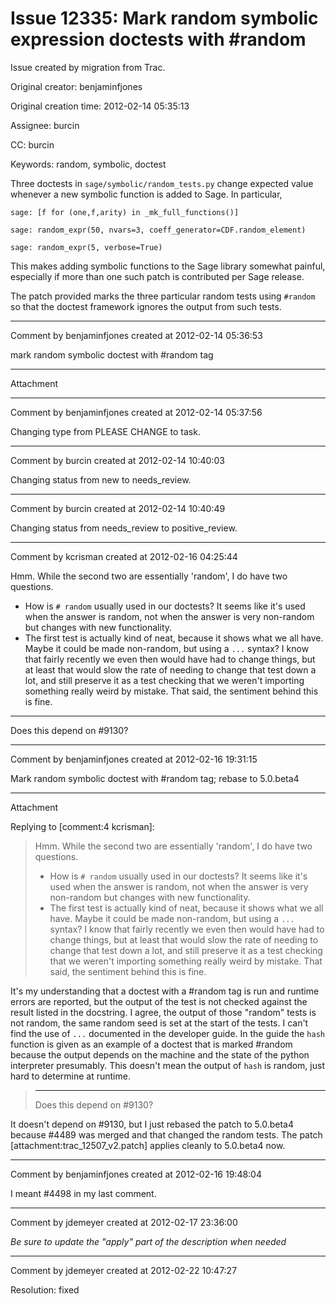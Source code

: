 # Issue 12335: Mark random symbolic expression doctests with #random

Issue created by migration from Trac.

Original creator: benjaminfjones

Original creation time: 2012-02-14 05:35:13

Assignee: burcin

CC:  burcin

Keywords: random, symbolic, doctest

Three doctests in `sage/symbolic/random_tests.py` change expected value whenever a new symbolic function is added to Sage. In particular,


```
sage: [f for (one,f,arity) in _mk_full_functions()]
```



```
sage: random_expr(50, nvars=3, coeff_generator=CDF.random_element)
```



```
sage: random_expr(5, verbose=True)
```


This makes adding symbolic functions to the Sage library somewhat painful, especially if more than one such patch is contributed per Sage release.

The patch provided marks the three particular random tests using `#random` so that the doctest framework ignores the output from such tests.


---

Comment by benjaminfjones created at 2012-02-14 05:36:53

mark random symbolic doctest with #random tag


---

Attachment


---

Comment by benjaminfjones created at 2012-02-14 05:37:56

Changing type from PLEASE CHANGE to task.


---

Comment by burcin created at 2012-02-14 10:40:03

Changing status from new to needs_review.


---

Comment by burcin created at 2012-02-14 10:40:49

Changing status from needs_review to positive_review.


---

Comment by kcrisman created at 2012-02-16 04:25:44

Hmm.   While the second two are essentially 'random', I do have two questions.
 * How is `# random` usually used in our doctests?  It seems like it's used when the answer is random, not when the answer is very non-random but changes with new functionality.
 * The first test is actually kind of neat, because it shows what we all have.  Maybe it could be made non-random, but using a `...`  syntax?  I know that fairly recently we even then would have had to change things, but at least that would slow the rate of needing to change that test down a lot, and still preserve it as a test checking that we weren't importing something really weird by mistake.
That said, the sentiment behind this is fine.

----
Does this depend on #9130?


---

Comment by benjaminfjones created at 2012-02-16 19:31:15

Mark random symbolic doctest with #random tag; rebase to 5.0.beta4


---

Attachment

Replying to [comment:4 kcrisman]:
> Hmm.   While the second two are essentially 'random', I do have two questions.
>  * How is `# random` usually used in our doctests?  It seems like it's used when the answer is random, not when the answer is very non-random but changes with new functionality.
>  * The first test is actually kind of neat, because it shows what we all have.  Maybe it could be made non-random, but using a `...`  syntax?  I know that fairly recently we even then would have had to change things, but at least that would slow the rate of needing to change that test down a lot, and still preserve it as a test checking that we weren't importing something really weird by mistake.
> That said, the sentiment behind this is fine.

It's my understanding that a doctest with a #random tag is run and runtime errors are reported, but the output of the test is not checked against the result listed in the docstring. I agree, the output of those "random" tests is not random, the same random seed is set at the start of the tests. I can't find the use of `...` documented in the developer guide. In the guide the `hash` function is given as an example of a doctest that is marked #random because the output depends on the machine and the state of the python interpreter presumably. This doesn't mean the output of `hash` is random, just hard to determine at runtime.


> ----
> Does this depend on #9130?

It doesn't depend on #9130, but I just rebased the patch to 5.0.beta4 because #4489 was merged and that changed the random tests. The patch [attachment:trac_12507_v2.patch] applies cleanly to 5.0.beta4 now.


---

Comment by benjaminfjones created at 2012-02-16 19:48:04

I meant #4498 in my last comment.


---

Comment by jdemeyer created at 2012-02-17 23:36:00

*Be sure to update the "apply" part of the description when needed*


---

Comment by jdemeyer created at 2012-02-22 10:47:27

Resolution: fixed
